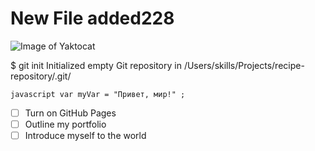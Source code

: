 # New File added228
![Image of Yaktocat](https://octodex.github.com/images/yaktocat.png)


$ git init
Initialized empty Git repository in /Users/skills/Projects/recipe-repository/.git/

``` javascript var myVar = "Привет, мир!" ; ```

- [ ] Turn on GitHub Pages
- [ ] Outline my portfolio
- [ ] Introduce myself to the world
